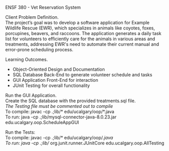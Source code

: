 ENSF 380 - Vet Reservation System

Client Problem Definition.  
The project’s goal was to develop a software application for Example Wildlife Rescue (EWR), which specializes in animals like coyotes, foxes, porcupines, beavers, and raccoons. The application generates a daily task list for volunteers to efficiently care for the animals in various areas and treatments, addressing EWR's need to automate their current manual and error-prone scheduling process.

Learning Outcomes.
- Object-Oriented Design and Documentation
- SQL Database Back-End to generate volunteer schedule and tasks
- GUI Application Front-End for interaction
- JUnit Testing for overall functionality

Run the GUI Application.  
Create the SQL database with the provided treatments.sql file.  
*The Testing file must be commented out to compile*  
To compile: javac -cp .;lib/* edu/ucalgary/oop/*.java  
To run: java -cp .;lib/mysql-connector-java-8.0.23.jar edu.ucalgary.oop.ScheduleAppGUI

Run the Tests:  
To compile: javac -cp .;lib/* edu/ucalgary/oop/*.java  
To run: java -cp .;lib/* org.junit.runner.JUnitCore edu.ucalgary.oop.AllTesting
